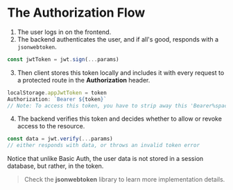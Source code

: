 # The Authorization Flow
1. The user logs in on the frontend.
2. The backend authenticates the user, and if all's good, responds with a `jsonwebtoken`.
```js
const jwtToken = jwt.sign(...params)
```
3. Then client stores this token locally and includes it with every request to a protected route in the **Authorization** header.
```js
localStorage.appJwtToken = token
Authorization: `Bearer ${token}`
// Note: To access this token, you have to strip away this 'Bearer%space%' part from the string.
```
4. The backend verifies this token and decides whether to allow or revoke access to the resource.
```js
const data = jwt.verify(...params)
// either responds with data, or throws an invalid token error
```
Notice that unlike Basic Auth, the user data is not stored in a session database, but rather, in the token.
> Check the **jsonwebtoken** library to learn more implementation details.